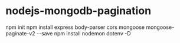 # nodejs-mongodb-pagination

npm init 
npm install express body-parser cors mongoose mongoose-paginate-v2 --save
npm install nodemon dotenv -D